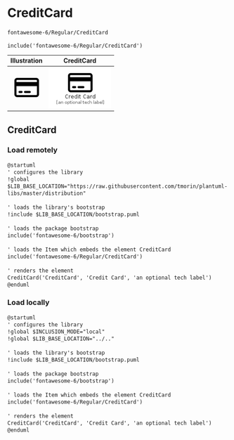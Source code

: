 # CreditCard


```text
fontawesome-6/Regular/CreditCard
```

```text
include('fontawesome-6/Regular/CreditCard')
```



| Illustration | CreditCard |
| :---: | :---: |
| ![illustration for Illustration](../../fontawesome-6/Regular/CreditCard.png) | ![illustration for CreditCard](../../fontawesome-6/Regular/CreditCard.Local.png) |




## CreditCard

### Load remotely
```plantuml
@startuml
' configures the library
!global $LIB_BASE_LOCATION="https://raw.githubusercontent.com/tmorin/plantuml-libs/master/distribution"

' loads the library's bootstrap
!include $LIB_BASE_LOCATION/bootstrap.puml

' loads the package bootstrap
include('fontawesome-6/bootstrap')

' loads the Item which embeds the element CreditCard
include('fontawesome-6/Regular/CreditCard')

' renders the element
CreditCard('CreditCard', 'Credit Card', 'an optional tech label')
@enduml
```

### Load locally
```plantuml
@startuml
' configures the library
!global $INCLUSION_MODE="local"
!global $LIB_BASE_LOCATION="../.."

' loads the library's bootstrap
!include $LIB_BASE_LOCATION/bootstrap.puml

' loads the package bootstrap
include('fontawesome-6/bootstrap')

' loads the Item which embeds the element CreditCard
include('fontawesome-6/Regular/CreditCard')

' renders the element
CreditCard('CreditCard', 'Credit Card', 'an optional tech label')
@enduml
```

